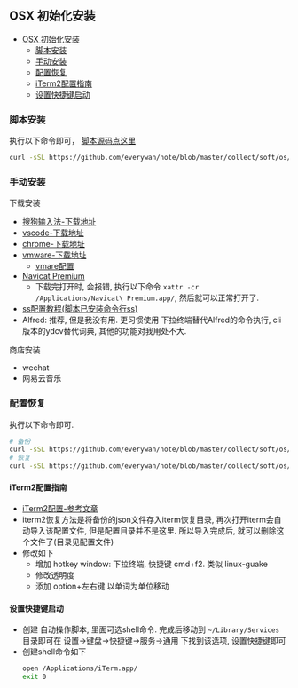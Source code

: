 ## OSX 初始化安装
<!-- TOC -->
- [OSX 初始化安装](#osx-初始化安装)
    - [脚本安装](#脚本安装)
    - [手动安装](#手动安装)
    - [配置恢复](#配置恢复)
    - [iTerm2配置指南](#iTerm2配置指南)
    - [设置快捷键启动](#设置快捷键启动)
<!-- /TOC -->

### 脚本安装
执行以下命令即可， [脚本源码点这里](./init.sh)
```Bash
curl -sSL https://github.com/everywan/note/blob/master/collect/soft/os/osx/init.sh | sh -
```

### 手动安装
下载安装
- [搜狗输入法-下载地址](https://pinyin.sogou.com/mac/)
- [vscode-下载地址](https://code.visualstudio.com/)
- [chrome-下载地址](https://www.google.com/chrome/) 
- [vmware-下载地址](https://www.vmware.com/go/getfusion)
    - [vmare配置](./vmare/vmare.md)
- [Navicat Premium](http://xclient.info/s/navicat-premium.html?t=c0321e621d18b21e2ba8791a627b3f9bc45dd6a9)
    - 下载完打开时, 会报错, 执行以下命令 `xattr -cr /Applications/Navicat\ Premium.app/`, 然后就可以正常打开了.
- [ss配置教程(脚本已安装命令行ss)](/collect/soft/shadowsocks.md)
- Alfred: 推荐, 但是我没有用. 更习惯使用 下拉终端替代Alfred的命令执行, cli版本的ydcv替代词典, 其他的功能对我用处不大.

商店安装
- wechat
- 网易云音乐

### 配置恢复
执行以下命令即可.
```Bash
# 备份
curl -sSL https://github.com/everywan/note/blob/master/collect/soft/os/osx/backup-restore.sh backup | sh -
# 恢复
curl -sSL https://github.com/everywan/note/blob/master/collect/soft/os/osx/backup-restore.sh restore | sh -
```

#### iTerm2配置指南
- [iTerm2配置-参考文章](http://huang-jerryc.com/2016/08/11/打造高效个性Terminal（一）之%20iTerm/)
- iterm2恢复方法是将备份的json文件存入iterm恢复目录, 再次打开iterm会自动导入该配置文件, 但是配置目录并不是这里. 所以导入完成后, 就可以删除这个文件了(目录见配置文件)
- 修改如下
    - 增加 hotkey window: 下拉终端, 快捷键 cmd+f2. 类似 linux-guake
    - 修改透明度
    - 添加 option+左右键 以单词为单位移动

#### 设置快捷键启动
- 创建 自动操作脚本, 里面可选shell命令. 完成后移动到 `~/Library/Services` 目录即可在 设置->键盘->快捷键->服务->通用 下找到该选项, 设置快捷键即可
- 创建shell命令如下
    ```Bash
    open /Applications/iTerm.app/
    exit 0
    ```
